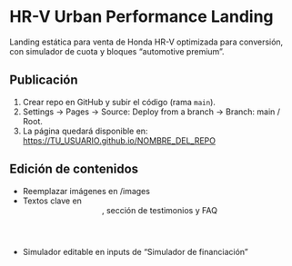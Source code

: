 # HR-V Urban Performance Landing

Landing estática para venta de Honda HR-V optimizada para conversión, con simulador de cuota y bloques “automotive premium”.

## Publicación
1. Crear repo en GitHub y subir el código (rama `main`).
2. Settings → Pages → Source: Deploy from a branch → Branch: main / Root.
3. La página quedará disponible en: https://TU_USUARIO.github.io/NOMBRE_DEL_REPO

## Edición de contenidos
- Reemplazar imágenes en /images
- Textos clave en <header>, sección de testimonios y FAQ
- Simulador editable en inputs de “Simulador de financiación”
